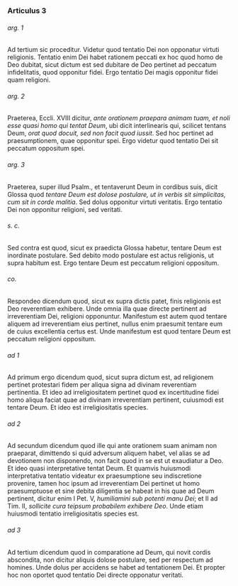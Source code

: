 ### Articulus 3

###### arg. 1
Ad tertium sic proceditur. Videtur quod tentatio Dei non opponatur virtuti religionis. Tentatio enim Dei habet rationem peccati ex hoc quod homo de Deo dubitat, sicut dictum est sed dubitare de Deo pertinet ad peccatum infidelitatis, quod opponitur fidei. Ergo tentatio Dei magis opponitur fidei quam religioni.

###### arg. 2
Praeterea, Eccli. XVIII dicitur, *ante orationem praepara animam tuam, et noli esse quasi homo qui tentat Deum*, ubi dicit interlinearis qui, scilicet tentans Deum, *orat quod docuit, sed non facit quod iussit*. Sed hoc pertinet ad praesumptionem, quae opponitur spei. Ergo videtur quod tentatio Dei sit peccatum oppositum spei.

###### arg. 3
Praeterea, super illud Psalm., et tentaverunt Deum in cordibus suis, dicit Glossa quod *tentare Deum est dolose postulare, ut in verbis sit simplicitas, cum sit in corde malitia*. Sed dolus opponitur virtuti veritatis. Ergo tentatio Dei non opponitur religioni, sed veritati.

###### s. c.
Sed contra est quod, sicut ex praedicta Glossa habetur, tentare Deum est inordinate postulare. Sed debito modo postulare est actus religionis, ut supra habitum est. Ergo tentare Deum est peccatum religioni oppositum.

###### co.
Respondeo dicendum quod, sicut ex supra dictis patet, finis religionis est Deo reverentiam exhibere. Unde omnia illa quae directe pertinent ad irreverentiam Dei, religioni opponuntur. Manifestum est autem quod tentare aliquem ad irreverentiam eius pertinet, nullus enim praesumit tentare eum de cuius excellentia certus est. Unde manifestum est quod tentare Deum est peccatum religioni oppositum.

###### ad 1
Ad primum ergo dicendum quod, sicut supra dictum est, ad religionem pertinet protestari fidem per aliqua signa ad divinam reverentiam pertinentia. Et ideo ad irreligiositatem pertinet quod ex incertitudine fidei homo aliqua faciat quae ad divinam irreverentiam pertinent, cuiusmodi est tentare Deum. Et ideo est irreligiositatis species.

###### ad 2
Ad secundum dicendum quod ille qui ante orationem suam animam non praeparat, dimittendo si quid adversum aliquem habet, vel alias se ad devotionem non disponendo, non facit quod in se est ut exaudiatur a Deo. Et ideo quasi interpretative tentat Deum. Et quamvis huiusmodi interpretativa tentatio videatur ex praesumptione seu indiscretione provenire, tamen hoc ipsum ad irreverentiam Dei pertinet ut homo praesumptuose et sine debita diligentia se habeat in his quae ad Deum pertinent, dicitur enim I Pet. V, *humiliamini sub potenti manu Dei*; et II ad Tim. II, *sollicite cura teipsum probabilem exhibere Deo*. Unde etiam huiusmodi tentatio irreligiositatis species est.

###### ad 3
Ad tertium dicendum quod in comparatione ad Deum, qui novit cordis abscondita, non dicitur aliquis dolose postulare, sed per respectum ad homines. Unde dolus per accidens se habet ad tentationem Dei. Et propter hoc non oportet quod tentatio Dei directe opponatur veritati.

